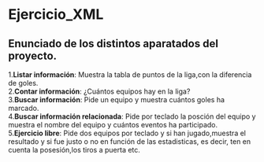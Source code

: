 # Ejercicio_XML

## Enunciado de los distintos aparatados del proyecto.

1.**Listar información**: Muestra la tabla de puntos de la liga,con la diferencia de goles.  
2.**Contar información**: ¿Cuántos equipos hay en la liga?  
3.**Buscar información**: Pide un equipo y muestra cuántos goles ha marcado.  
4.**Buscar información relacionada**: Pide por teclado la posción del equipo y muestra el nombre del equipo y cuántos eventos ha participado.  
5.**Ejercicio libre**: Pide dos equipos por teclado y si han jugado,muestra el resultado y si fue justo o no en función de las estadisticas, es decir, ten en cuenta la posesión,los tiros a puerta etc.
